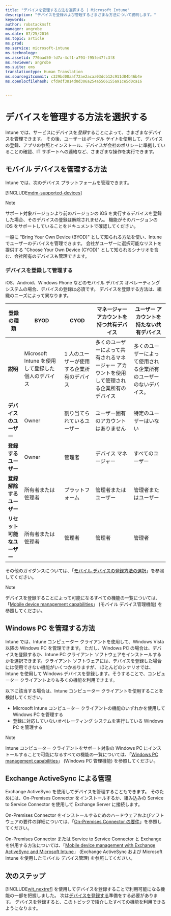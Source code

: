 ```yaml
---
title: "デバイスを管理する方法を選択する | Microsoft Intune"
description: "デバイスを登録および管理するさまざまな方法について説明します。"
keywords: 
author: robstackmsft
manager: angrobe
ms.date: 07/25/2016
ms.topic: article
ms.prod: 
ms.service: microsoft-intune
ms.technology: 
ms.assetid: 770aad50-fd7a-4cf1-a793-f95fe47fc3f8
ms.reviewer: angrobe
ms.suite: ems
translationtype: Human Translation
ms.sourcegitcommit: c329bd08aaf72ae2acaa03dcb12c911d84b46b4e
ms.openlocfilehash: cfd9df3814d0d306a254a5566155a91ce5d0ca16


---
```


# デバイスを管理する方法を選択する
Intune では、サービスにデバイスを*登録*することによって、さまざまなデバイスを管理できます。 その後、ユーザーは*ポータル サイト*を使用して、デバイスの登録、アプリの参照とインストール、デバイスが会社のポリシーに準拠していることの確認、IT サポートへの連絡など、さまざまな操作を実行できます。

## モバイル デバイスを管理する方法
Intune では、次のデバイス プラットフォームを管理できます。

[!INCLUDE[mdm-supported-devices](../includes/mdm-supported-devices.md)]

> [!NOTE]
> サポート対象バージョンより前のバージョンの iOS を実行するデバイスを登録した場合、そのデバイスの登録は解除されません。 機能がそのバージョンの iOS をサポートしていることをドキュメントで確認してください。

一般に "Bring Your Own Device (BYOD)" として知られる方法を使い、Intune でユーザーのデバイスを管理できます。 会社がユーザーに選択可能なリストを提供する "Choose Your Own Device (CYOD)" として知られるシナリオを含む、会社所有のデバイスも管理できます。

### デバイスを登録して管理する
iOS、Android、Windows Phone などのモバイル デバイス オペレーティング システムの場合、デバイスの登録は必須です。 デバイスを登録する方法は、組織のニーズによって異なります。

|登録の種類|BYOD|CYOD|マネージャー アカウントを持つ共有デバイス|ユーザー アカウントを持たない共有デバイス|
|-------------------|--------|--------|--------------------------------------|----------------------------------------|
|**説明**|Microsoft Intune を使用して登録した個人のデバイス|1 人のユーザーが使用する企業所有のデバイス|多くのユーザーによって共有されるマネージャー アカウントを使用して管理される企業所有のデバイス|多くのユーザーによって使用される企業所有のユーザーのないデバイス。|
|**デバイスのユーザー**|Owner|割り当てられているユーザー|ユーザー固有のアカウントはありません|特定のユーザーはいない|
|**登録するユーザー**|Owner|管理者|デバイス マネージャー|すべてのユーザー|
|**登録解除するユーザー**|所有者または管理者|プラットフォーム |管理者またはユーザー|管理者またはユーザー|
|**リセット可能なユーザー**|所有者または管理者|管理者|管理者|管理者|

その他のガイダンスについては、「[モバイル デバイスの登録方法の選択](/intune/get-started/choose-how-to-enroll-devices1)」を参照してください。

> [!NOTE]
> デバイスを登録することによって可能になるすべての機能の一覧については、「[Mobile device management capabilities](mobile-device-management-capabilities-in-microsoft-intune.md)」 (モバイル デバイス管理機能) を参照してください。

## Windows PC を管理する方法
Intune では、Intune コンピューター クライアントを使用して、Windows Vista 以降の Windows PC を管理できます。 ただし、Windows PC の場合は、デバイスを登録するか、Intune PC クライアント ソフトウェアをインストールするかを選択できます。クライアント ソフトウェアには、デバイスを登録した場合には使用できない機能がいくつかありますが、 ほとんどのシナリオでは、Intune を使用して Windows デバイスを登録します。そうすることで、コンピューター クライアントよりも多くの機能を利用できます。

以下に該当する場合は、Intune コンピューター クライアントを使用することを検討してください。

- Microsoft Intune コンピューター クライアントの機能のいずれかを使用して Windows PC を管理する
- 登録に対応していないオペレーティング システムを実行している Windows PC を管理する

> [!NOTE]
> Intune コンピューター クライアントをサポート対象の Windows PC にインストールすることで可能になるすべての機能の一覧については、「[Windows PC management capabilities](windows-pc-management-capabilities-in-microsoft-intune.md)」 (Windows PC 管理機能) を参照してください。

## Exchange ActiveSync による管理
Exchange ActiveSync を使用してデバイスを管理することもできます。 そのためには、On-Premises Connector をインストールするか、組み込みの Service to Service Connector を使用して Exchange Server に接続します。

On-Premises Connector をインストールするためのハードウェアおよびソフトウェアの要件の詳細については、「[On-Premises Connector の要件](/intune/deploy-use/intune-on-premises-exchange-connector#requirements-for-the-on-premises-connector)」を参照してください。

On-Premises Connector または Service to Service Connector と Exchange を併用する方法については、「[Mobile device management with Exchange ActiveSync and Microsoft Intune](/intune/deploy-use/mobile-device-management-with-exchange-activesync-and-microsoft-intune)」 (Exchange ActiveSync および Microsoft Intune を使用したモバイル デバイス管理) を参照してください。



## 次のステップ
[!INCLUDE[wit_nextref](../includes/wit_nextref_md.md)] を使用してデバイスを登録することで利用可能になる機能の一部を把握しました。 次は[デバイスを登録する](/intune/deploy-use/enroll-devices-in-microsoft-intune)準備をする必要があります。 デバイスを登録すると、このトピックで紹介したすべての機能を利用できるようになります。 <!--lindavr: There's a logical flaw in our "get to know/get started" content. You can take the path in this topic or you can take the path in the What to know before your get started topic. And they don't cover the same ground. -->



<!--HONumber=Aug16_HO3-->


